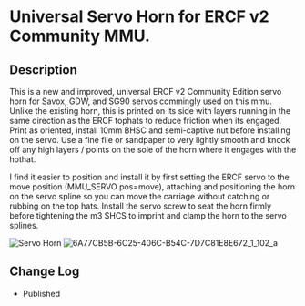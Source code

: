 # Universal Servo Horn for ERCF v2 Community MMU.

## Description

This is a new and improved, universal ERCF v2 Community Edition servo horn for Savox, GDW, and SG90 servos commingly used on this mmu.
Unlike the existing horn, this is printed on its side with layers running in the same direction as the ERCF tophats to reduce friction when its engaged.
Print as oriented, install 10mm BHSC and semi-captive nut before installing on the servo. Use a fine file or sandpaper to very lightly smooth and knock off any high layers / points on the sole of the horn where it engages with the hothat.

I find it easier to position and install it by first setting the ERCF servo to the move position (MMU_SERVO pos=move), attaching and positioning the horn on the servo spline so you can move the carriage without catching or rubbing on the top hats.
Install the servo screw to seat the horn firmly before tightening the m3 SHCS to imprint and clamp the horn to the servo splines. 

![Servo Horn](https://github.com/user-attachments/assets/76acbb6b-98ce-47ee-bd0c-7260e1fc9b04)
![6A77CB5B-6C25-406C-B54C-7D7C81E8E672_1_102_a](https://github.com/user-attachments/assets/89ebab09-93b4-4f09-a1e6-54487e6ccc54)

## Change Log


* Published
